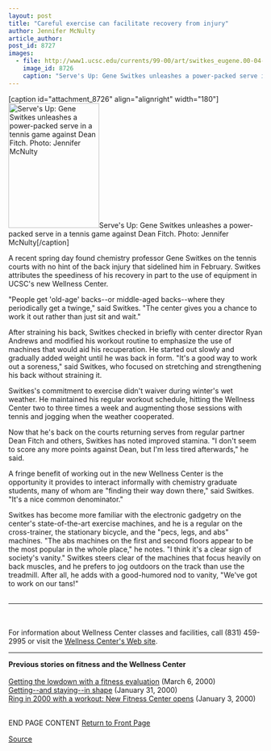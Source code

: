 ```yaml
---
layout: post
title: "Careful exercise can facilitate recovery from injury"
author: Jennifer McNulty
article_author: 
post_id: 8727
images:
  - file: http://www1.ucsc.edu/currents/99-00/art/switkes_eugene.00-04-10.jpg
    image_id: 8726
    caption: "Serve's Up: Gene Switkes unleashes a power-packed serve in a tennis game against Dean Fitch. Photo: Jennifer McNulty"
---
```


[caption id="attachment_8726" align="alignright" width="180"]<a href="http://dev-ucsc-news.pantheonsite.io/wp-content/uploads/2000/04/switkes_eugene.00-04-10.jpg"><img class="size-full wp-image-8726" src="http://dev-ucsc-news.pantheonsite.io/wp-content/uploads/2000/04/switkes_eugene.00-04-10.jpg" alt="Serve's Up: Gene Switkes unleashes a power-packed serve in a tennis game against Dean Fitch. Photo: Jennifer McNulty" width="180" height="247" /></a>Serve's Up: Gene Switkes unleashes a power-packed serve in a tennis game against Dean Fitch. Photo: Jennifer McNulty[/caption]
<p>
  A recent spring day found chemistry professor Gene Switkes on the tennis courts with no hint of the back injury that sidelined him in February. Switkes attributes the speediness of his recovery in part to the use of equipment in UCSC's new Wellness Center.
</p>"People get 'old-age' backs--or middle-aged backs--where they periodically get a twinge," said Switkes. "The center gives you a chance to work it out rather than just sit and wait."
<p>
  After straining his back, Switkes checked in briefly with center director Ryan Andrews and modified his workout routine to emphasize the use of machines that would aid his recuperation. He started out slowly and gradually added weight until he was back in form. "It's a good way to work out a soreness," said Switkes, who focused on stretching and strengthening his back without straining it.
</p>
<p>
  Switkes's commitment to exercise didn't waiver during winter's wet weather. He maintained his regular workout schedule, hitting the Wellness Center two to three times a week and augmenting those sessions with tennis and jogging when the weather cooperated.
</p>
<p>
  Now that he's back on the courts returning serves from regular partner Dean Fitch and others, Switkes has noted improved stamina. "I don't seem to score any more points against Dean, but I'm less tired afterwards," he said.
</p>
<p>
  A fringe benefit of working out in the new Wellness Center is the opportunity it provides to interact informally with chemistry graduate students, many of whom are "finding their way down there," said Switkes. "It's a nice common denominator."
</p>
<p>
  Switkes has become more familiar with the electronic gadgetry on the center's state-of-the-art exercise machines, and he is a regular on the cross-trainer, the stationary bicycle, and the "pecs, legs, and abs" machines. "The abs machines on the first and second floors appear to be the most popular in the whole place," he notes. "I think it's a clear sign of society's vanity." Switkes steers clear of the machines that focus heavily on back muscles, and he prefers to jog outdoors on the track than use the treadmill. After all, he adds with a good-humored nod to vanity, "We've got to work on our tans!"<br>
  <br>
</p>
<hr>
<br>
<br>
For information about Wellness Center classes and facilities, call (831) 459-2995 or visit the <a href="http://www.ucsc.edu/opers/wellness/pages/wellness_main.html">Wellness Center's Web site</a>.
<hr>
<p>
  <b>Previous stories on fitness and the Wellness Center<br></b><br>
  <a href="http://www.ucsc.edu/currents/99-00/03-06/fitness2.html">Getting the lowdown with a fitness evaluation</a> (March 6, 2000)<br>
  <a href="http://www.ucsc.edu/currents/99-00/01-31/fitness1.html">Getting--and staying--in shape</a> (January 31, 2000)<br>
  <a href="http://www.ucsc.edu/currents/99-00/01-03/fitness.html">Ring in 2000 with a workout: New Fitness Center opens</a> (January 3, 2000)
</p>
<p>
  <br>
  END PAGE CONTENT <a href="../../index.html">Return to Front Page</a> <img align="bottom" alt=" " border="0" height="1" src="../../images/trans.gif" width="385">
</p>
<p><a href="http://www1.ucsc.edu/currents/99-00/04-10/fitness3.html" title="Permalink to fitness3">Source</a></p>
